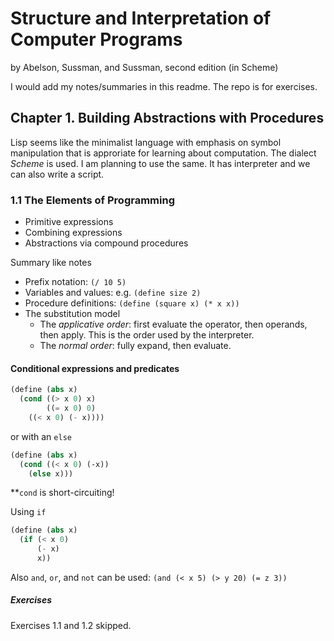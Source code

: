 # Structure and Interpretation of Computer Programs
by Abelson, Sussman, and Sussman, second edition (in Scheme)

I would add my notes/summaries in this readme.  The repo is for exercises.

## Chapter 1. Building Abstractions with Procedures

Lisp seems like the minimalist language with emphasis on symbol
manipulation that is approriate for learning about computation.  The
dialect _Scheme_ is used.  I am planning to use the same.  It has
interpreter and we can also write a script.

### 1.1 The Elements of Programming

 - Primitive expressions
 - Combining expressions
 - Abstractions via compound procedures

Summary like notes

 - Prefix notation: `(/ 10 5)`
 - Variables and values: e.g. `(define size 2)`
 - Procedure definitions: `(define (square x) (* x x))`
 - The substitution model
   - The _applicative order_: first evaluate the operator, then operands, then apply.  This is the order used by the interpreter.
   - The _normal order_: fully expand, then evaluate.
#### Conditional expressions and predicates

```scheme
(define (abs x)
  (cond ((> x 0) x)
        ((= x 0) 0)
	((< x 0) (- x))))
```

or with an `else`

```scheme
(define (abs x)
  (cond ((< x 0) (-x))
  	(else x)))
```
**`cond` is short-circuiting!

Using `if`

```scheme
(define (abs x)
  (if (< x 0)
      (- x)
      x))
```

Also `and`, `or`, and `not` can be used: `(and (< x 5) (> y 20) (= z 3))`

##### Exercises

Exercises 1.1 and 1.2 skipped.
 
